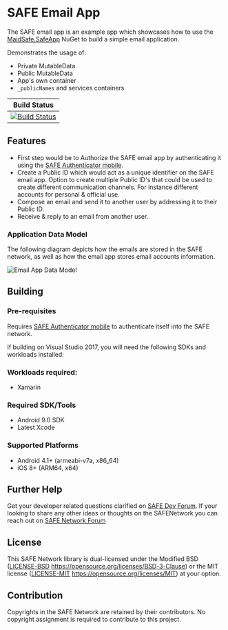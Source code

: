 # SAFE Email App 
The SAFE email app is an example app which showcases how to use the [MaidSafe.SafeApp](https://www.nuget.org/packages/MaidSafe.SafeApp) NuGet to build a simple email application. 

Demonstrates the usage of:
 - Private MutableData
 - Public MutableData
 - App's own container
 - `_publicNames` and services containers

|Build Status | 
|------------ | 
|[![Build Status](https://dev.azure.com/maidsafe/Safe%20Email%20App/_apis/build/status/Safe%20Email%20App-CI)](https://dev.azure.com/maidsafe/Safe%20Email%20App/_build/latest?definitionId=8)| 
 
## Features
- First step would be to Authorize the SAFE email app by authenticating it using the [SAFE Authenticator mobile](https://github.com/maidsafe/safe-authenticator-mobile). 
- Create a Public ID which would act as a unique identifier on the SAFE email app. Option to create multiple Public ID's that could be used to create different communication channels. For instance different accounts for personal & official use.
- Compose an email and send it to another user by addressing it to their Public ID.
- Receive & reply to an email from another user.

### Application Data Model
The following diagram depicts how the emails are stored in the SAFE network, as well as how the email app stores email accounts information.

![Email App Data Model](https://raw.githubusercontent.com/maidsafe/safe_examples/master/email_app/design/EmailApp-DataModel.png)

## Building

### Pre-requisites
Requires [SAFE Authenticator mobile](https://github.com/maidsafe/safe-authenticator-mobile) to authenticate itself into the SAFE network.

If building on Visual Studio 2017, you will need the following SDKs and workloads installed:

### Workloads required:
- Xamarin

### Required SDK/Tools
- Android 9.0 SDK
- Latest Xcode

### Supported Platforms
- Android 4.1+ (armeabi-v7a, x86_64)
- iOS 8+ (ARM64, x64)

## Further Help
Get your developer related questions clarified on [SAFE Dev Forum](https://forum.safedev.org/). If your looking to share any other ideas or thoughts on the SAFENetwork you can reach out on [SAFE Network Forum](https://safenetforum.org/)

## License
This SAFE Network library is dual-licensed under the Modified BSD ([LICENSE-BSD](LICENSE-BSD) https://opensource.org/licenses/BSD-3-Clause) or the MIT license ([LICENSE-MIT](LICENSE-MIT) https://opensource.org/licenses/MIT) at your option.

## Contribution
Copyrights in the SAFE Network are retained by their contributors. No copyright assignment is required to contribute to this project.
